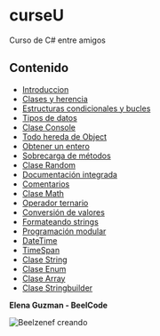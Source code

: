 # curseU
Curso de C# entre amigos

## Contenido

* [Introduccion](intro.md)
* [Clases y herencia](clasesYherencia.md)
* [Estructuras condicionales y bucles](estructuras.md)
* [Tipos de datos](tiposDatos.md)
* [Clase Console](console.md)
* [Todo hereda de Object](object.md)
* [Obtener un entero](getInt.md)
* [Sobrecarga de métodos](sobrecarga.md)
* [Clase Random](random.md)
* [Documentación integrada](doc.md)
* [Comentarios](comentarios.md)
* [Clase Math](math.md)
* [Operador ternario](ternario.md)
* [Conversión de valores](conversion.md)
* [Formateando strings](formatostrings.md)
* [Programación modular](progmodular.md)
* [DateTime]()
* [TimeSpan]()
* [Clase String]()
* [Clase Enum]()
* [Clase Array]()
* [Clase Stringbuilder]()

**Elena Guzman - BeelCode**

![Beelzenef creando](https://geekstorming.files.wordpress.com/2015/05/creando.png)
